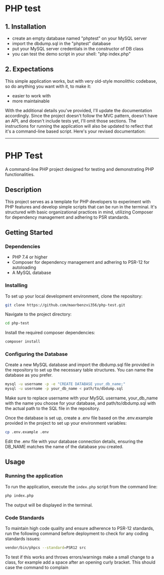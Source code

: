 # PHP test

## 1. Installation

  - create an empty database named "phptest" on your MySQL server
  - import the dbdump.sql in the "phptest" database
  - put your MySQL server credentials in the constructor of DB class
  - you can test the demo script in your shell: "php index.php"

## 2. Expectations

This simple application works, but with very old-style monolithic codebase, so do anything you want with it, to make it:

  - easier to work with
  - more maintainable



With the additional details you've provided, I'll update the documentation accordingly. Since the project doesn't follow the MVC pattern, doesn't have an API, and doesn't include tests yet, I'll omit those sections. The instructions for running the application will also be updated to reflect that it's a command-line based script. Here's your revised documentation:

---

# PHP Test

A command-line PHP project designed for testing and demonstrating PHP functionalities.

## Description

This project serves as a template for PHP developers to experiment with PHP features and develop simple scripts that can be run in the terminal. It's structured with basic organizational practices in mind, utilizing Composer for dependency management and adhering to PSR standards.

## Getting Started

### Dependencies

- PHP 7.4 or higher
- Composer for dependency management and adhering to PSR-12 for autoloading
- A MySQL database


### Installing

To set up your local development environment, clone the repository:

```sh
git clone https://github.com/maorbenzvi356/php-test.git
```

Navigate to the project directory:

```sh
cd php-test
```

Install the required composer dependencies:

```sh
composer install
```

### Configuring the Database

Create a new MySQL database and import the dbdump.sql file provided in the repository to set up the necessary table structures. You can name the database as you prefer.

```sh
mysql -u username -p -e "CREATE DATABASE your_db_name;"
mysql -u username -p your_db_name < path/to/dbdump.sql
```

Make sure to replace username with your MySQL username, your_db_name with the name you choose for your database, and path/to/dbdump.sql with the actual path to the SQL file in the repository.

Once the database is set up, create a .env file based on the .env.example provided in the project to set up your environment variables:

```sh
cp .env.example .env
```

Edit the .env file with your database connection details, ensuring the DB_NAME matches the name of the database you created.

## Usage

### Running the application

To run the application, execute the `index.php` script from the command line:

```sh
php index.php
```

The output will be displayed in the terminal.

### Code Standards

To maintain high code quality and ensure adherence to PSR-12 standards, run the following command before deployment to check for any coding standards issues:

```sh
vendor/bin/phpcs --standard=PSR12 src
```

To test if this works and throws errors/warnings make a small change to a class, for example add a space after an opening curly bracket. This should case the command to complain
